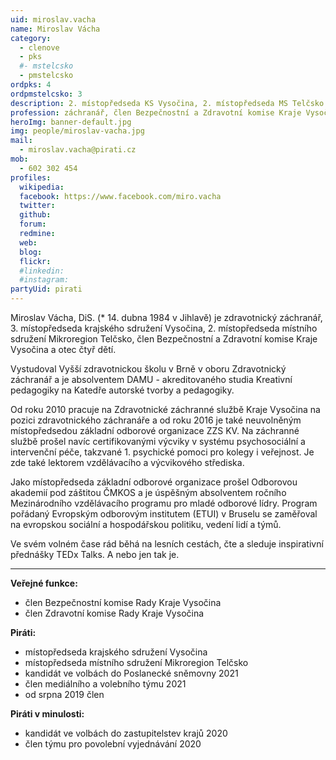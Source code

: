 ```yaml
---
uid: miroslav.vacha
name: Miroslav Vácha
category:
  - clenove
  - pks
  #- mstelcsko
  - pmstelcsko
ordpks: 4
ordpmstelcsko: 3
description: 2. místopředseda KS Vysočina, 2. místopředseda MS Telčsko
profession: záchranář, člen Bezpečnostní a Zdravotní komise Kraje Vysočina
heroImg: banner-default.jpg
img: people/miroslav-vacha.jpg
mail:
  - miroslav.vacha@pirati.cz
mob:
  - 602 302 454
profiles:
  wikipedia:
  facebook: https://www.facebook.com/miro.vacha
  twitter:
  github:
  forum:
  redmine:
  web:
  blog:
  flickr:
  #linkedin:
  #instagram:  
partyUid: pirati
---
```

Miroslav Vácha, DiS. (* 14. dubna 1984 v Jihlavě) je zdravotnický záchranář, 3. místopředseda krajského sdružení Vysočina, 2. místopředseda místního sdružení Mikroregion Telčsko, člen Bezpečnostní a Zdravotní komise Kraje Vysočina a otec čtyř dětí.

Vystudoval Vyšší zdravotnickou školu v Brně v oboru Zdravotnický záchranář a je absolventem DAMU - akreditovaného studia Kreativní pedagogiky na Katedře autorské tvorby a pedagogiky.

Od roku 2010 pracuje na Zdravotnické záchranné službě Kraje Vysočina na pozici zdravotnického záchranáře a od roku 2016 je také neuvolněným místopředsedou základní odborové organizace ZZS KV. Na záchranné službě prošel navíc certifikovanými výcviky v systému psychosociální a intervenční péče, takzvané 1. psychické pomoci pro kolegy i veřejnost. Je zde také lektorem vzdělávacího a výcvikového střediska.

Jako místopředseda základní odborové organizace prošel Odborovou akademií pod záštitou ČMKOS a je úspěšným absolventem ročního Mezinárodního vzdělávacího programu pro mladé odborové lídry. Program pořádaný Evropským odborovým institutem (ETUI) v Bruselu se zaměřoval na evropskou sociální a hospodářskou politiku, vedení lidí a týmů.

Ve svém volném čase rád běhá na lesních cestách, čte a sleduje inspirativní přednášky TEDx Talks. A nebo jen tak je.

---
**Veřejné funkce:**
* člen Bezpečnostní komise Rady Kraje Vysočina
* člen Zdravotní komise Rady Kraje Vysočina

**Piráti:**
* místopředseda krajského sdružení Vysočina
* místopředseda místního sdružení Mikroregion Telčsko
* kandidát ve volbách do Poslanecké sněmovny 2021
* člen mediálního a volebního týmu 2021
* od srpna 2019 člen

**Piráti v minulosti:**
* kandidát ve volbách do zastupitelstev krajů 2020
* člen týmu pro povolební vyjednávání 2020
